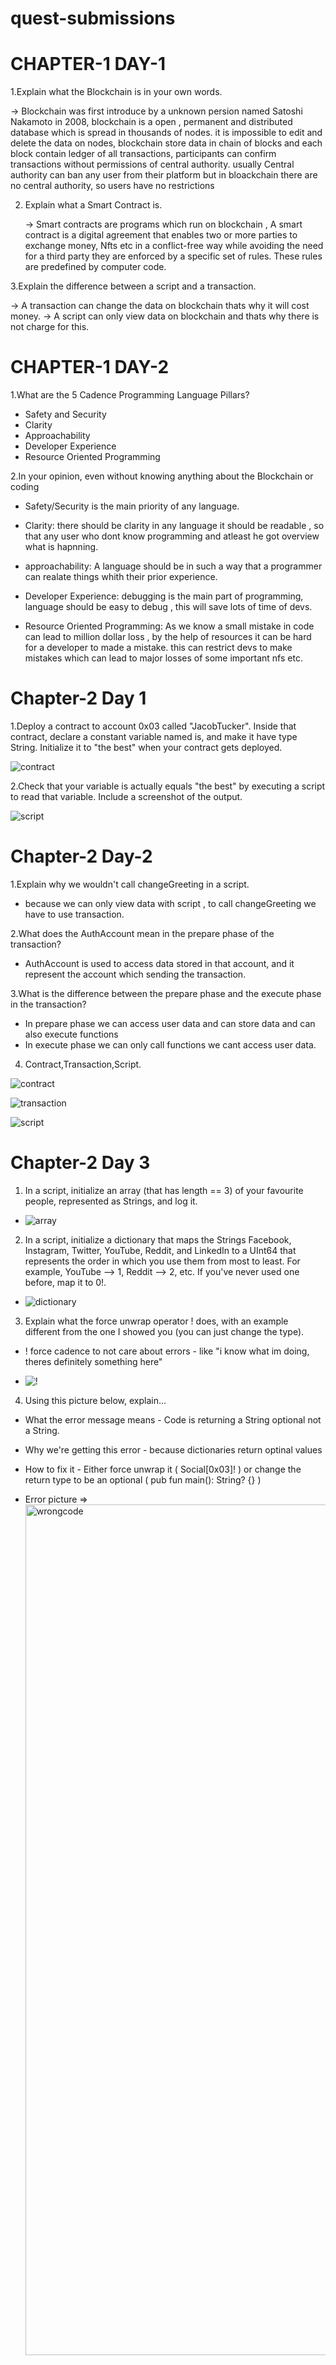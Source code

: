 # quest-submissions

# CHAPTER-1 DAY-1


1.Explain what the Blockchain is in your own words.

-> Blockchain was first introduce by a unknown persion named Satoshi Nakamoto in 2008, blockchain is a open , permanent and distributed database which is      spread in  thousands of nodes.
   it is impossible to edit and delete the data on nodes, blockchain store data in chain of blocks and each block contain ledger of all transactions,
   participants can confirm transactions without permissions of central authority.
   usually Central authority can ban any user from their platform but in bloackchain there are no central authority, so users have no restrictions 
   
   
2. Explain what a Smart Contract is.
   
   -> Smart contracts are programs which run on blockchain , 
     A smart contract is a digital agreement that enables two or more parties to exchange money, Nfts etc in a conflict-free way while avoiding the               need for a third party they are enforced by a specific set of rules. These rules are predefined by computer code.
    
3.Explain the difference between a script and a transaction.
  
  -> A transaction can change the data on blockchain thats why it will cost money.
  -> A script can only view data on blockchain and thats why there is not charge for this.
  
  
  
  
 # CHAPTER-1 DAY-2
 
 
 1.What are the 5 Cadence Programming Language Pillars?
 
 - Safety and Security
 - Clarity
 - Approachability
 - Developer Experience
 - Resource Oriented Programming


2.In your opinion, even without knowing anything about the Blockchain or coding

- Safety/Security is the main priority of any language. 
- Clarity: there should be clarity in any language it should be readable , so that any user who dont know programming and atleast he got overview what is   hapnning.  
- approachability: A language should be in such a way that a programmer can realate things whith their prior experience.
- Developer Experience: debugging is the main part of programming, language should be easy to debug , this will save lots of time of devs.

- Resource Oriented Programming: As we know a small mistake in code can lead to million dollar loss , by the help of resources it can be hard for a    developer to made a mistake. this can restrict devs to make mistakes which can lead to major losses of some important nfs etc. 


# Chapter-2 Day 1


1.Deploy a contract to account 0x03 called "JacobTucker". Inside that contract, declare a constant variable named is, and make it have type String. Initialize it to "the best" when your contract gets deployed.

![contract](https://user-images.githubusercontent.com/107798155/189510226-ca5943b2-547f-4ea0-9623-2483208899d7.png)


2.Check that your variable is actually equals "the best" by executing a script to read that variable. Include a screenshot of the output.

![script](https://user-images.githubusercontent.com/107798155/189510337-5e13c872-7904-4911-a7cc-3988e8d3186d.png)


# Chapter-2 Day-2

1.Explain why we wouldn't call changeGreeting in a script.
 
 - because we can only view data with script , to call changeGreeting we have to use transaction.

2.What does the AuthAccount mean in the prepare phase of the transaction?

- AuthAccount is used to access data stored in that account, and it represent the account which sending the transaction.

3.What is the difference between the prepare phase and the execute phase in the transaction?

- In prepare phase we can access user data and can store data and can also execute functions 
- In execute phase we can only call functions we cant access user data.


4. Contract,Transaction,Script.

  ![contract](https://user-images.githubusercontent.com/107798155/189510988-e4ffb1b9-77cd-41c8-8197-b7a6a901b4e7.png)

  ![transaction](https://user-images.githubusercontent.com/107798155/189511021-1d34fa54-e9b4-43cc-a32b-72407593580d.png)
   
  ![script](https://user-images.githubusercontent.com/107798155/189511030-5a25082f-a88e-4c12-8def-e01eba3eb26c.png)
  

# Chapter-2 Day 3

1. In a script, initialize an array (that has length == 3) of your favourite people, represented as Strings, and log it.

- ![array](https://user-images.githubusercontent.com/107798155/193441697-40dfca55-b562-479d-a990-4f184141dc97.png)


2. In a script, initialize a dictionary that maps the Strings Facebook, Instagram, Twitter, YouTube, Reddit, and LinkedIn to a UInt64 that represents the order in which you use them from most to least. For example, YouTube --> 1, Reddit --> 2, etc. If you've never used one before, map it to 0!.

- ![dictionary](https://user-images.githubusercontent.com/107798155/193441724-e2294758-77b3-49c3-9564-f6227c6d2ac6.png)

3. Explain what the force unwrap operator ! does, with an example different from the one I showed you (you can just change the type).

- ! force cadence to not care about errors - like "i know what im doing, theres definitely something here"

- ![!](https://user-images.githubusercontent.com/107798155/193441727-e92847bc-df2b-4d9d-8771-53f89f73d3c3.png)

4. Using this picture below, explain...

  - What the error message means - Code is returning a String optional not a String.
  - Why we're getting this error -  because dictionaries return optinal values
  - How to fix it - Either force unwrap it ( Social[0x03]! ) or change the return type to be an optional ( pub fun main(): String? {} )
  
 - Error picture => <img width="1361" alt="wrongcode" src="https://user-images.githubusercontent.com/107798155/193442011-b81e5652-0749-40a7-8aa8-735566aba888.png">
 

